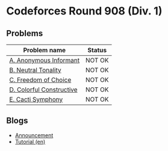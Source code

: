 # Codeforces Round 908 (Div. 1)

## Problems

|Problem name|Status|
|------------|---------|
| [A. Anonymous Informant](problems/A._Anonymous_Informant.md)|NOT OK|
| [B. Neutral Tonality](problems/B._Neutral_Tonality.md)|NOT OK|
| [C. Freedom of Choice](problems/C._Freedom_of_Choice.md)|NOT OK|
| [D. Colorful Constructive](problems/D._Colorful_Constructive.md)|NOT OK|
| [E. Cacti Symphony](problems/E._Cacti_Symphony.md)|NOT OK|
## Blogs

- [Announcement](blogs/Announcement.md)
- [Tutorial (en)](blogs/Tutorial_(en).md)
